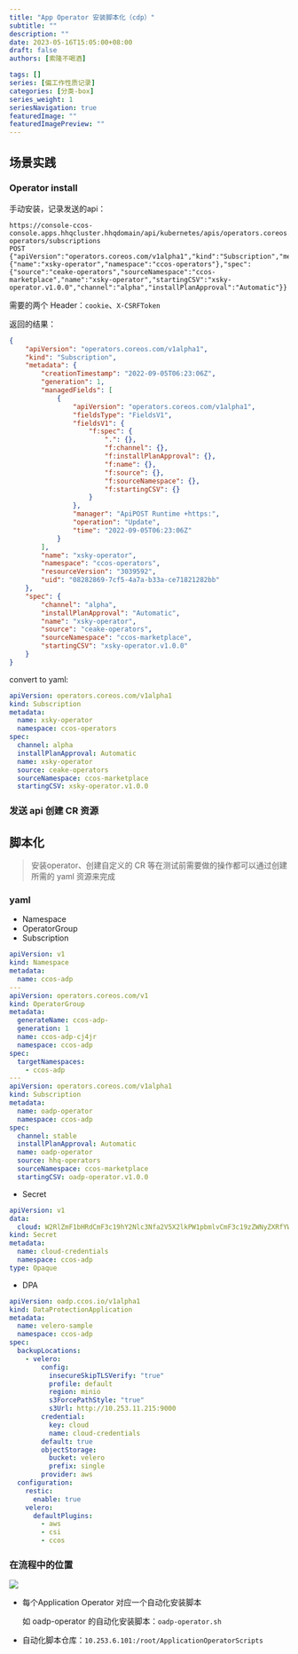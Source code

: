```yaml
---
title: "App Operator 安装脚本化（cdp）"
subtitle: ""
description: ""
date: 2023-05-16T15:05:00+08:00
draft: false
authors: [索隆不喝酒]

tags: []
series: [偏工作性质记录]
categories: [分类-box]
series_weight: 1
seriesNavigation: true
featuredImage: ""
featuredImagePreview: ""
---
```

<!--more-->

## 场景实践

### Operator install

手动安装，记录发送的api：

```
https://console-ccos-console.apps.hhqcluster.hhqdomain/api/kubernetes/apis/operators.coreos.com/v1alpha1/namespaces/ccos-operators/subscriptions
POST
{"apiVersion":"operators.coreos.com/v1alpha1","kind":"Subscription","metadata":{"name":"xsky-operator","namespace":"ccos-operators"},"spec":{"source":"ceake-operators","sourceNamespace":"ccos-marketplace","name":"xsky-operator","startingCSV":"xsky-operator.v1.0.0","channel":"alpha","installPlanApproval":"Automatic"}}
```

需要的两个 Header：`cookie`、`X-CSRFToken`

返回的结果：

```json
{
	"apiVersion": "operators.coreos.com/v1alpha1",
	"kind": "Subscription",
	"metadata": {
		"creationTimestamp": "2022-09-05T06:23:06Z",
		"generation": 1,
		"managedFields": [
			{
				"apiVersion": "operators.coreos.com/v1alpha1",
				"fieldsType": "FieldsV1",
				"fieldsV1": {
					"f:spec": {
						".": {},
						"f:channel": {},
						"f:installPlanApproval": {},
						"f:name": {},
						"f:source": {},
						"f:sourceNamespace": {},
						"f:startingCSV": {}
					}
				},
				"manager": "ApiPOST Runtime +https:",
				"operation": "Update",
				"time": "2022-09-05T06:23:06Z"
			}
		],
		"name": "xsky-operator",
		"namespace": "ccos-operators",
		"resourceVersion": "3039592",
		"uid": "08282869-7cf5-4a7a-b33a-ce71821282bb"
	},
	"spec": {
		"channel": "alpha",
		"installPlanApproval": "Automatic",
		"name": "xsky-operator",
		"source": "ceake-operators",
		"sourceNamespace": "ccos-marketplace",
		"startingCSV": "xsky-operator.v1.0.0"
	}
}
```

convert to yaml:

```yaml
apiVersion: operators.coreos.com/v1alpha1
kind: Subscription
metadata:
  name: xsky-operator
  namespace: ccos-operators
spec:
  channel: alpha
  installPlanApproval: Automatic
  name: xsky-operator
  source: ceake-operators
  sourceNamespace: ccos-marketplace
  startingCSV: xsky-operator.v1.0.0

```

### 发送 api 创建 CR 资源



## 脚本化

> 安装operator、创建自定义的 CR 等在测试前需要做的操作都可以通过创建所需的 yaml 资源来完成

### yaml

- Namespace
- OperatorGroup
- Subscription

```yaml
apiVersion: v1
kind: Namespace
metadata:
  name: ccos-adp
---
apiVersion: operators.coreos.com/v1
kind: OperatorGroup
metadata:
  generateName: ccos-adp-
  generation: 1
  name: ccos-adp-cj4jr
  namespace: ccos-adp
spec:
  targetNamespaces:
    - ccos-adp
---
apiVersion: operators.coreos.com/v1alpha1
kind: Subscription
metadata:
  name: oadp-operator
  namespace: ccos-adp
spec:
  channel: stable
  installPlanApproval: Automatic
  name: oadp-operator
  source: hhq-operators
  sourceNamespace: ccos-marketplace
  startingCSV: oadp-operator.v1.0.0
```

- Secret

```yaml
apiVersion: v1
data:
  cloud: W2RlZmF1bHRdCmF3c19hY2Nlc3Nfa2V5X2lkPW1pbmlvCmF3c19zZWNyZXRfYWNjZXNzX2tleT1taW5pbzEyMw==
kind: Secret
metadata:
  name: cloud-credentials
  namespace: ccos-adp
type: Opaque
```

- DPA

```yaml
apiVersion: oadp.ccos.io/v1alpha1
kind: DataProtectionApplication
metadata:
  name: velero-sample
  namespace: ccos-adp
spec:
  backupLocations:
    - velero:
        config:
          insecureSkipTLSVerify: "true"
          profile: default
          region: minio
          s3ForcePathStyle: "true"
          s3Url: http://10.253.11.215:9000
        credential:
          key: cloud
          name: cloud-credentials
        default: true
        objectStorage:
          bucket: velero
          prefix: single
        provider: aws
  configuration:
    restic:
      enable: true
    velero:
      defaultPlugins:
        - aws
        - csi
        - ccos
```

### 在流程中的位置

![](images/posts/image-20220905151959933.png)


- 每个Application Operator 对应一个自动化安装脚本

  如 oadp-operator 的自动化安装脚本：`oadp-operator.sh`

- 自动化脚本仓库：`10.253.6.101:/root/ApplicationOperatorScripts`
